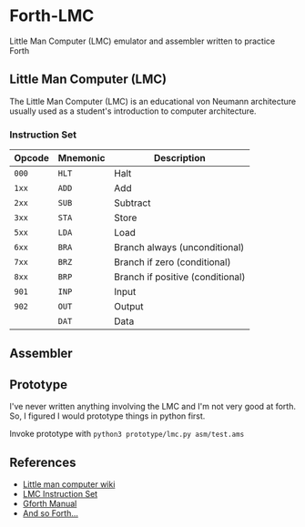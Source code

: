 # Forth-LMC
Little Man Computer (LMC) emulator and assembler written to practice Forth


## Little Man Computer (LMC)
The Little Man Computer (LMC) is an educational von Neumann architecture usually
used as a student's introduction to computer architecture.


### Instruction Set

| Opcode | Mnemonic | Description |
| ---- | ---- | ---- |
| ```000``` | ```HLT``` | Halt |
| ```1xx``` | ```ADD``` | Add |
| ```2xx``` | ```SUB``` | Subtract |
| ```3xx``` | ```STA``` | Store |
| ```5xx``` | ```LDA``` | Load |
| ```6xx``` | ```BRA``` | Branch always (unconditional) |
| ```7xx``` | ```BRZ``` | Branch if zero (conditional) |
| ```8xx``` | ```BRP``` | Branch if positive (conditional) |
| ```901``` | ```INP``` | Input |
| ```902``` | ```OUT``` | Output |
| | ```DAT``` | Data |


## Assembler


## Prototype
I've never written anything involving the LMC and I'm not very good at forth. So, I figured I would prototype things in python first.

Invoke prototype with ```python3 prototype/lmc.py asm/test.ams```


## References

- [Little man computer wiki](https://en.wikipedia.org/wiki/Little_man_computer)
- [LMC Instruction Set](http://www.yorku.ca/sychen/research/LMC/LMCInstructions.html)
- [Gforth Manual](https://www.complang.tuwien.ac.at/forth/gforth/Docs-html/)
- [And so Forth...](https://thebeez.home.xs4all.nl/ForthPrimer/Forth_primer.html)